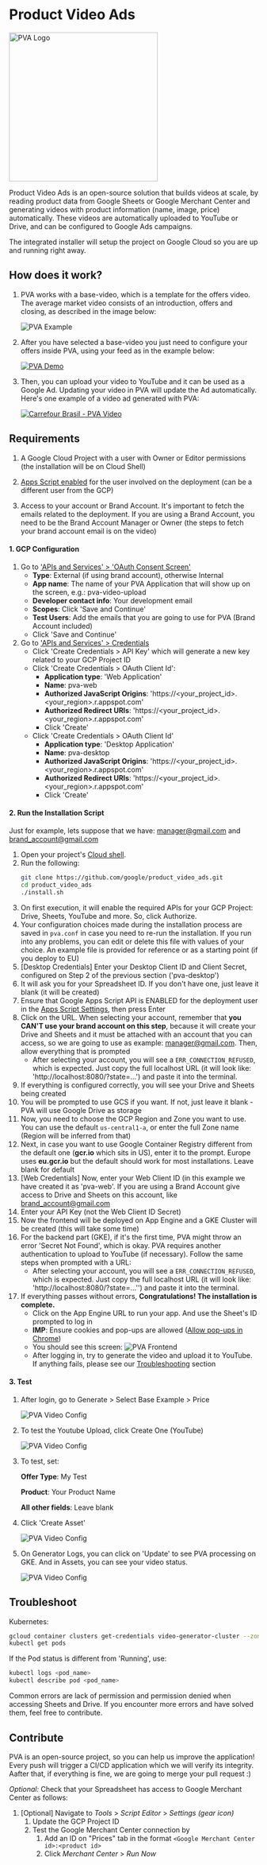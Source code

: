 # Product Video Ads

<img src="https://github.com/google/product_video_ads/blob/main/logo.png" alt="PVA Logo" width="300"/>

Product Video Ads is an open-source solution that builds videos at scale, by reading
product data from Google Sheets or Google Merchant Center and generating videos
with product information (name, image, price) automatically. These videos are 
automatically uploaded to YouTube or Drive, and can be configured to Google Ads campaigns.

The integrated installer will setup the project on Google Cloud so
you are up and running right away.

## How does it work?

1. PVA works with a base-video, which is a template for the offers video. The average market video consists of an introduction, offers and closing, as described in the image below: 

    ![PVA Example](images/pva_example.png?raw=true "PVA Example")

1. After you have selected a base-video you just need to configure your offers inside PVA, using your feed as in the example below:

    [![PVA Demo](https://img.youtube.com/vi/nTVo8WQ99h4/0.jpg)](https://www.youtube.com/watch?v=nTVo8WQ99h4)

1. Then, you can upload your video to YouTube and it can be used as a Google Ad. Updating your video in PVA will update the Ad automatically. Here's one example of a video ad generated with PVA:

    [![Carrefour Brasil - PVA Video](images/pva_carrefour_example.png?raw=true)](https://www.youtube.com/watch?v=xk8hqo1lZbk&t)

## Requirements

1. A Google Cloud Project with a user with Owner or Editor permissions (the installation will be on Cloud Shell)

2. [Apps Script enabled](https://script.google.com/home/usersettings) for the user involved on the deployment (can be a different user from the GCP)

3. Access to your account or Brand Account. It's important to fetch the emails related to the deployment. If you are using a Brand Account, you need to be the Brand Account Manager or Owner (the steps to fetch your brand account email is on the video)

#### 1. GCP Configuration

1. Go to ['APIs and Services' > 'OAuth Consent Screen'](https://console.cloud.google.com/apis/credentials/consent)
	- **Type**: External (if using brand account), otherwise Internal
	- **App name**: The name of your PVA Application that will show up on the screen, e.g.: pva-video-upload
	- **Developer contact info**: Your development email
	- **Scopes**: Click 'Save and Continue'
	- **Test Users**: Add the emails that you are going to use for PVA (Brand Account included)
	- Click 'Save and Continue'
1. Go to ['APIs and Services' > Credentials](https://pantheon2.corp.google.com/apis/credentials)
	- Click 'Create Credentials > API Key' which will generate a new key related to your GCP Project ID
	- Click 'Create Credentials > OAuth Client Id':
		- **Application type**: 'Web Application'
		- **Name**: pva-web
		- **Authorized JavaScript Origins**: 'https://\<your_project_id\>.\<your_region\>.r.appspot.com'
		- **Authorized Redirect URIs**: 'https://\<your_project_id\>.\<your_region\>.r.appspot.com'
		- Click 'Create'
	- Click 'Create Credentials > OAuth Client Id'
		- **Application type**: 'Desktop Application'
		- **Name**: pva-desktop
		- **Authorized JavaScript Origins**: 'https://\<your_project_id\>.\<your_region\>.r.appspot.com'
		- **Authorized Redirect URIs**: 'https://\<your_project_id\>.\<your_region\>.r.appspot.com'
		- Click 'Create'

#### 2. Run the Installation Script

Just for example, lets suppose that we have: manager@gmail.com and brand_account@gmail.com

1. Open your project's [Cloud shell](https://console.cloud.google.com/?cloudshell=true).
1. Run the following:
	```bash
	git clone https://github.com/google/product_video_ads.git
	cd product_video_ads
	./install.sh
	```
1. On first execution, it will enable the required APIs for your GCP Project: Drive, Sheets, YouTube and more. So, click Authorize.
1. Your configuration choices made during the installation process are saved in `pva.conf` in case you need to re-run the installation. If you run into any problems, you can edit or delete this file with values of your choice. An example file is provided for reference or as a starting point (if you deploy to EU)
1. [Desktop Credentials] Enter your Desktop Client ID and Client Secret, configured on Step 2 of the previous section ('pva-desktop')
1. It will ask you for your Spreadsheet ID. If you don't have one, just leave it blank (it will be created)
1. Ensure that Google Apps Script API is ENABLED for the deployment user in the [Apps Script Settings](https://script.google.com/home/usersettings), then press Enter
1. Click on the URL. When selecting your account, remember that **you CAN'T use your brand account on this step**, because it will create your Drive and Sheets and it must be attached with an account that you can access, so we are going to use as example: manager@gmail.com. Then, allow everything that is prompted
	- After selecting your account, you will see a `ERR_CONNECTION_REFUSED`, which is expected. Just copy the full localhost URL (it will look like: 'http://localhost:8080/?state=...') and paste it into the terminal.
1. If everything is configured correctly, you will see your Drive and Sheets being created
1. You will be prompted to use GCS if you want. If not, just leave it blank - PVA will use Google Drive as storage
1. Now, you need to choose the GCP Region and Zone you want to use. You can use the default `us-central1-a`, or enter the full Zone name (Region will be inferred from that)
1. Next, in case you want to use Google Container Registry different from the default one (**gcr.io** which sits in US), enter it to the prompt. Europe uses **eu.gcr.io** but the default should work for most installations. Leave blank for default
1. [Web Credentials] Now, enter your Web Client ID (in this example we have created it as 'pva-web'. If you are using a Brand Account give access to Drive and Sheets on this account, like brand_account@gmail.com
1. Enter your API Key (not the Web Client ID Secret)
1. Now the frontend will be deployed on App Engine and a GKE Cluster will be created (this will take some time)
1. For the backend part (GKE), if it's the first time, PVA might throw an error 'Secret Not Found', which is okay. PVA requires another authentication to upload to YouTube (if necessary). Follow the same steps when prompted with a URL:
	- After selecting your account, you will see a `ERR_CONNECTION_REFUSED`, which is expected. Just copy the full localhost URL (it will look like: 'http://localhost:8080/?state=...'') and paste it into the terminal.
1. If everything passes without errors, **Congratulations! The installation is complete.** 
	- Click on the App Engine URL to run your app. And use the Sheet's ID prompted to log in
	- **IMP**: Ensure cookies and pop-ups are allowed ([Allow pop-ups in Chrome](https://support.google.com/chrome/answer/95472?co=GENIE.Platform%3DDesktop&hl=en))
	- You should see this screen: ![PVA Frontend](images/pva_frontend.png?raw=true "PVA Frontend")
	- After logging in, try to generate the video and upload it to YouTube. If anything fails, please see our [Troubleshooting](#troubleshoot) section

#### 3. Test

1. After login, go to Generate > Select Base Example > Price

    ![PVA Video Config](images/pva_video_config_0.png?raw=true "PVA Video Config")

1. To test the Youtube Upload, click Create One (YouTube)

    ![PVA Video Config](images/pva_video_config_1.png?raw=true "PVA Video Config")

1. To test, set:

    **Offer Type**: My Test

    **Product**: Your Product Name

    **All other fields**: Leave blank

1. Click 'Create Asset'

    ![PVA Video Config](images/pva_video_config_2.png?raw=true "PVA Video Config")

1. On Generator Logs, you can click on 'Update' to see PVA processing on GKE. And in Assets, you can see your video status.

    ![PVA Video Config](images/pva_video_status.png?raw=true "PVA Video Config")

## Troubleshoot

Kubernetes:
```bash
gcloud container clusters get-credentials video-generator-cluster --zone us-west1-a
kubectl get pods
```

If the Pod status is different from 'Running', use:

```bash
kubectl logs <pod_name>
kubectl describe pod <pod_name>
```

Common errors are lack of permission and permission denied when accessing Sheets and Drive. If you encounter more errors and have solved them, feel free to contribute.

## Contribute

PVA is an open-source project, so you can help us improve the application! Every push will trigger a CI/CD application which we will verify its integrity. Aafter that, if everything is fine, we are going to merge your pull request :)

*Optional:* Check that your Spreadsheet has access to Google Merchant Center as follows:
1. [Optional] Navigate to _Tools_ > _Script Editor_ > _Settings (gear icon)_
	1. Update the GCP Project ID
	1. Test the Google Merchant Center connection by
		1. Add an ID on "Prices" tab in the format `<Google Merchant Center id>:<product id>` 
		1. Click _Merchant Center_ > _Run Now_

